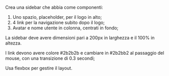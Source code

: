 Crea una sidebar che abbia come componenti:
 1. Uno spazio, placeholder, per il logo in alto;
 2. 4 link per la navigazione subito dopo il logo;
 3. Avatar e nome utente in colonna, centrati in fondo;


La sidebar deve avere dimensioni pari a 200px in larghezza e il 100% in altezza.



I link devono avere colore #2b2b2b e cambiare in #2b2bb2 al passaggio del mouse, con una transizione di 0.3 secondi;




Usa flexbox per gestire il layout.